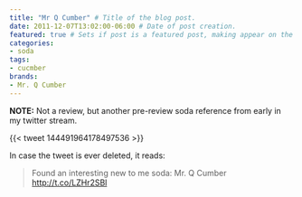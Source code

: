 ```yaml
---
title: "Mr Q Cumber" # Title of the blog post.
date: 2011-12-07T13:02:00-06:00 # Date of post creation.
featured: true # Sets if post is a featured post, making appear on the home page side bar.
categories:
- soda
tags:
- cucmber
brands:
- Mr. Q Cumber
---
```


**NOTE:** Not a review, but another pre-review soda reference from early in my twitter stream.

{{< tweet 144491964178497536 >}}

In case the tweet is ever deleted, it reads:
> Found an interesting new to me soda: Mr. Q Cumber http://t.co/LZHr2SBl